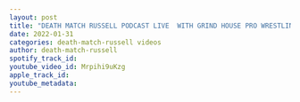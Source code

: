 ```yaml
---
layout: post
title: "DEATH MATCH RUSSELL PODCAST LIVE  WITH GRIND HOUSE PRO WRESTLING COMMISSIONER MALFY"
date: 2022-01-31
categories: death-match-russell videos
author: death-match-russell
spotify_track_id: 
youtube_video_id: Mrpihi9uKzg
apple_track_id: 
youtube_metadata: 
---
```

